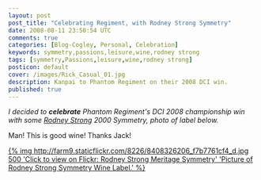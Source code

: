 ```yaml
---           
layout: post
post_title: "Celebrating Regiment, with Rodney Strong Symmetry"
date: 2008-08-11 23:50:54 UTC
comments: true
categories: [Blog-Cogley, Personal, Celebration]
keywords: symmetry,passions,leisure,wine,rodney strong
tags: [symmetry,Passions,leisure,wine,rodney strong]
posticon: default
cover: /images/Rick_Casual_01.jpg
description: Kanpai to Phantom Regiment on their 2008 DCI win.
published: true
---
```

 
_I decided to **celebrate** Phantom Regiment's DCI 2008 championship win with some [Rodney Strong](http://www.rodneystrong.com) 2000 _Symmetry_, photo of label below._ 

<!--more--> 

Man! This is good wine! Thanks Jack!

[{% img http://farm9.staticflickr.com/8226/8408326206_f7b7761cf4_d.jpg 500 'Click to view on Flickr: Rodney Strong Meritage Symmetry' 'Picture of Rodney Strong Symmetry Wine Label.' %}](http://www.flickr.com/photos/rickcogley/8408326206)

